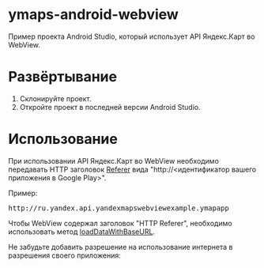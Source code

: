 # ymaps-android-webview
Пример проекта Android Studio, который использует API Яндекс.Карт во WebView.

# Развёртывание
1. Склонируйте проект.
2. Откройте проект в последней версии Android Studio.

# Использование
При использовании API Яндекс.Карт во WebView необходимо передавать HTTP заголовок <a href="https://ru.wikipedia.org/wiki/HTTP_referer" target=_blank>Referer</a> вида "http://<идентификатор вашего приложения в Google Play>".

Пример: 
<pre>http://ru.yandex.api.yandexmapswebviewexample.ymapapp</pre>

Чтобы WebView содержал заголовок "HTTP Referer",  необходимо использовать метод <a href="http://developer.android.com/reference/android/webkit/WebView.html#loadDataWithBaseURL(java.lang.String, java.lang.String, java.lang.String, java.lang.String, java.lang.String" target=_blank>loadDataWithBaseURL</a>.

Не забудьте добавить разрешение на использование интернета в разрешения своего приложения:
<pre><uses-permission android:name="android.permission.INTERNET" /></pre>
